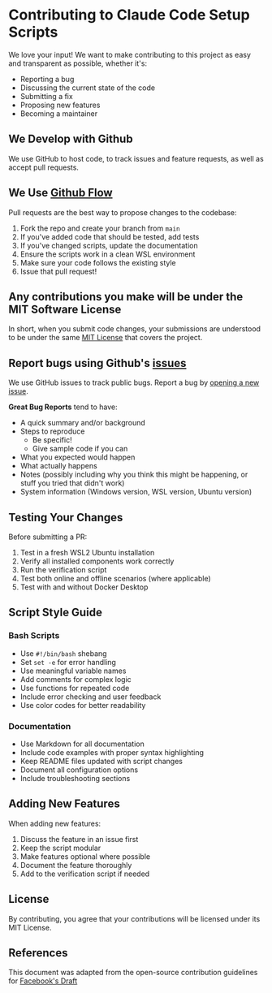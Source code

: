 # Contributing to Claude Code Setup Scripts

We love your input! We want to make contributing to this project as easy and transparent as possible, whether it's:

- Reporting a bug
- Discussing the current state of the code
- Submitting a fix
- Proposing new features
- Becoming a maintainer

## We Develop with Github

We use GitHub to host code, to track issues and feature requests, as well as accept pull requests.

## We Use [Github Flow](https://guides.github.com/introduction/flow/index.html)

Pull requests are the best way to propose changes to the codebase:

1. Fork the repo and create your branch from `main`
2. If you've added code that should be tested, add tests
3. If you've changed scripts, update the documentation
4. Ensure the scripts work in a clean WSL environment
5. Make sure your code follows the existing style
6. Issue that pull request!

## Any contributions you make will be under the MIT Software License

In short, when you submit code changes, your submissions are understood to be under the same [MIT License](LICENSE) that covers the project.

## Report bugs using Github's [issues](https://github.com/seanGSISG/claude/issues)

We use GitHub issues to track public bugs. Report a bug by [opening a new issue](https://github.com/seanGSISG/claude/issues/new).

**Great Bug Reports** tend to have:

- A quick summary and/or background
- Steps to reproduce
  - Be specific!
  - Give sample code if you can
- What you expected would happen
- What actually happens
- Notes (possibly including why you think this might be happening, or stuff you tried that didn't work)
- System information (Windows version, WSL version, Ubuntu version)

## Testing Your Changes

Before submitting a PR:

1. Test in a fresh WSL2 Ubuntu installation
2. Verify all installed components work correctly
3. Run the verification script
4. Test both online and offline scenarios (where applicable)
5. Test with and without Docker Desktop

## Script Style Guide

### Bash Scripts

- Use `#!/bin/bash` shebang
- Set `set -e` for error handling
- Use meaningful variable names
- Add comments for complex logic
- Use functions for repeated code
- Include error checking and user feedback
- Use color codes for better readability

### Documentation

- Use Markdown for all documentation
- Include code examples with proper syntax highlighting
- Keep README files updated with script changes
- Document all configuration options
- Include troubleshooting sections

## Adding New Features

When adding new features:

1. Discuss the feature in an issue first
2. Keep the script modular
3. Make features optional where possible
4. Document the feature thoroughly
5. Add to the verification script if needed

## License

By contributing, you agree that your contributions will be licensed under its MIT License.

## References

This document was adapted from the open-source contribution guidelines for [Facebook's Draft](https://github.com/facebook/draft-js/blob/a9316a723f9e918afde44dea68b5f9f39b7d9b00/CONTRIBUTING.md)
